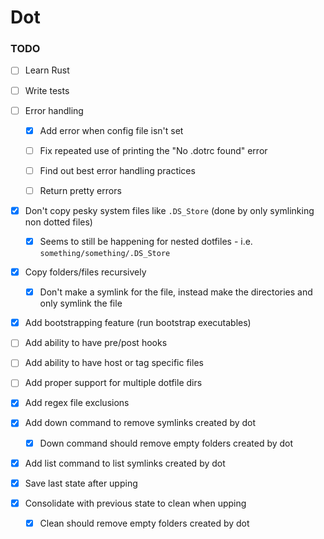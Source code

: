 # Dot

### TODO

- [ ] Learn Rust
- [ ] Write tests
- [ ] Error handling
  - [x] Add error when config file isn't set
  - [ ] Fix repeated use of printing the "No .dotrc found" error
  - [ ] Find out best error handling practices
  - [ ] Return pretty errors


- [x] Don't copy pesky system files like `.DS_Store` (done by only symlinking
  non dotted files)
  - [x] Seems to still be happening for nested dotfiles - i.e.
        `something/something/.DS_Store`
- [x] Copy folders/files recursively
  - [x] Don't make a symlink for the file, instead make the directories and only
    symlink the file


- [x] Add bootstrapping feature (run bootstrap executables)
- [ ] Add ability to have pre/post hooks
- [ ] Add ability to have host or tag specific files
- [ ] Add proper support for multiple dotfile dirs


- [x] Add regex file exclusions

- [x] Add down command to remove symlinks created by dot
  - [x] Down command should remove empty folders created by dot
- [x] Add list command to list symlinks created by dot


- [x] Save last state after upping
- [x] Consolidate with previous state to clean when upping
  - [x] Clean should remove empty folders created by dot
